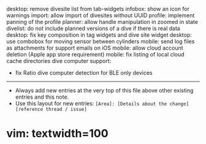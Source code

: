 desktop: remove divesite list from tab-widgets
infobox: show an icon for warnings
import: allow import of divesites without UUID
profile: implement panning of the profile
planner: allow handle manipulation in zoomed in state
divelist: do not include planned versions of a dive if there is real data
desktop: fix key composition in tag widgets and dive site widget
desktop: use combobox for moving sensor between cylinders
mobile: send log files as attachments for support emails on iOS
mobile: allow cloud account deletion (Apple app store requirement)
mobile: fix listing of local cloud cache directories
dive computer support:
- fix Ratio dive computer detection for BLE only devices

---
* Always add new entries at the very top of this file above other existing entries and this note.
* Use this layout for new entries: `[Area]: [Details about the change] [reference thread / issue]`
# vim: textwidth=100
